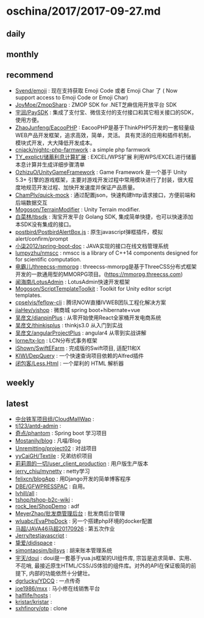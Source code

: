 # oschina/2017/2017-09-27.md



## daily



## monthly



## recommend

- [Svend/emoji](http://git.oschina.net/Svend/emoji) : 现在支持获取 Emoji Code 或者 Emoji Char 了 ( Now support access to Emoji Code or Emoji Char)
- [JoyMoe/ZmopSharp](http://git.oschina.net/JoyMoe/ZmopSharp) : ZMOP SDK for .NET芝麻信用开放平台 SDK
- [宇润/PaySDK](http://git.oschina.net/yurunsoft/PaySDK) : 集成了支付宝、微信支付的支付接口和其它相关接口的SDK，使用方便。
- [ZhaoJunfeng/EacooPHP](http://git.oschina.net/ZhaoJunfeng/EacooPHP) : EacooPHP是基于ThinkPHP5开发的一套轻量级WEB产品开发框架，追求高效，简单，灵活。 具有灵活的应用和插件机制，模块式开发，大大降低开发成本。
- [cnjack/nightc-php-farmwork](http://git.oschina.net/cnjack/nightc-php-farmwork) : a simple php farmwork
- [TY_explict/储蓄利息计算扩展](http://git.oschina.net/import_0/chuxulixijisuankuozhan) : EXCEL/WPS扩展 利用WPS/EXCEL进行储蓄本息计算并生成详细步骤清单
- [OzhizuO/UnityGameFramework](http://git.oschina.net/OcxnO/UnityGameFramework) : Game Framework 是一个基于 Unity 5.3+ 引擎的游戏框架，主要对游戏开发过程中常用模块进行了封装，很大程度地规范开发过程、加快开发速度并保证产品质量。
- [ChamPly/quick-mock](http://git.oschina.net/team_champly/quick-mock) : 通过配置json，快速构建http请求接口，方便前端和后端数据交互
- [Mogoson/TerrainModifier](http://git.oschina.net/Mogoson/TerrainModifier) : Unity Terrain modifier.
- [白菜林/tbsdk](http://git.oschina.net/lyhuilin/tbsdk) : 淘宝开发平台 Golang SDK, 集成简单快捷，也可以快速添加本SDK没有集成的接口。
- [postbird/PostbirdAlertBox.js](http://git.oschina.net/postbird/PostbirdAlertBox.js) : 原生javascript弹框插件，模拟 alert/confirm/prompt
- [小柒2012/spring-boot-doc](http://git.oschina.net/52itstyle/spring-boot-doc) : JAVA实现的接口在线文档管理系统
- [lumpyzhu/nmscc](http://git.oschina.net/lumpyzhu/nmscc) : nmscc is a library of C++14 components designed for for scientific computation.
- [电霸儿/threecss-mmorpg](http://git.oschina.net/dianbaer/threecss-mmorpg) : threecss-mmorpg是基于ThreeCSS分布式框架开发的一款通用型的MMORPG项目。(https://mmorpg.threecss.com)
- [闻海南/LotusAdmin](http://git.oschina.net/wenhainan/LotusAdmin) : LotusAdmin快速开发框架
- [Mogoson/ScriptTemplateToolkit](http://git.oschina.net/Mogoson/ScriptTemplateToolkit) : Toolkit for Unity editor script templates.
- [cpselvis/feflow-cli](http://git.oschina.net/cpselvis/feflow-cli) : 腾讯NOW直播IVWEB团队工程化解决方案
- [jiaHey/yjshop](http://git.oschina.net/jiaH/yjshop) : 微商城 spring boot+hibernate+vue
- [吴彦文/dianpinPlus](http://git.oschina.net/wuyanwen/dianpinPlus) : 从零开始使用React全家桶开发电商系统
- [吴彦文/thinkjsplus](http://git.oschina.net/wuyanwen/thinkjsplus) : thinkjs3.0 从入门到实战
- [吴彦文/angularProjectPlus](http://git.oschina.net/wuyanwen/angularProjectPlus) : angular4 从零到实战讲解
- [lorne/tx-lcn](http://git.oschina.net/wangliang1991/tx-lcn) : LCN分布式事务框架
- [iShown/SwiftEFarm](http://git.oschina.net/iShown/SwiftEFarm) : 完成版的Swift项目, 适配11和X
- [KIWI/DepQuery](http://git.oschina.net/MrWood/DepQuery) : 一个快速查询项目依赖的Alfred插件
- [闭包客/Less.Html](http://git.oschina.net/bibaoke/Less.Html) : 一个犀利的 HTML 解析器


## weekly



## latest

- [中台铁军项目组/CloudMallWap](http://git.oschina.net/outsourcingTeam/CloudMallWap) : 
- [tj123/antd-admin](http://git.oschina.net/tj123/antd-admin) : 
- [奇点/phantom](http://git.oschina.net/alexbob/phantom) : Spring boot 学习项目
- [Mostanily/blog](http://git.oschina.net/fanrenos/blog) : 凡喵/Blog
- [Unremitting/project02](http://git.oschina.net/cybzakk/project02) : 对战项目
- [yyCaiGH/Textile](http://git.oschina.net/cyy1222/Textile) : 兄弟纺织项目
- [莉莉周的一切/user_client_production](http://git.oschina.net/wong1989/user_client_production) : 用户版生产版本
- [jerry_chiu/mynetty](http://git.oschina.net/devjee/mynetty) : netty学习
- [felixcn/blogApp](http://git.oschina.net/felixcn/blogApp) : 用Django开发的简单博客程序
- [DBE/GFWPRESSPAC](http://git.oschina.net/DBE521/GEWPRESSPAC) : 自用。
- [lvhill/all](http://git.oschina.net/lvhill/all) : 
- [tshop/tshop-b2c-wiki](http://git.oschina.net/tshoping/tshop-b2c-wiki) : 
- [rock_lee/ShopDemo](http://git.oschina.net/rock_lee/ShopDemo) : adf
- [MeyerZhao/批发商管理后台](http://git.oschina.net/meyerzhao/Zent) : 批发商后台管理
- [wluabc/EvaPhpDock](http://git.oschina.net/wluabc/EvaPhpDock) : 另一个搭建php环境的docker配置
- [马超/JAVA46马超20170926](http://git.oschina.net/Ma_Chao./JAVA46MaChao20170926) : 第五次作业
- [Jerry/testjavascript](http://git.oschina.net/.sp/testjavascript) : 
- [挚爱/didispace](http://git.oschina.net/lutianqi/didispace) : 
- [simontaosim/billsys](http://git.oschina.net/simontaosim/billsys) : 胡来账本管理系统
- [宇天/doui](http://git.oschina.net/yutent/doui) : doui是一套基于yua.js框架的UI组件库, 宗旨是追求简单、实用、不花哨, 最接近原生HTML/CSS/JS体验的组件库。对外的API在保证极简的前提下, 内部的功能依然十分健壮。
- [dgrlucky/YDCQ](http://git.oschina.net/dgrlucky/YDCQ) : 一点传奇
- [joe1986/mxx](http://git.oschina.net/Joe1986/mxx) : 马小修在线销售平台
- [halflife/hosts](http://git.oschina.net/halflife/hosts) : 
- [kristar/kristar](http://git.oschina.net/kristar/kristar) : 
- [sxhfinory/otp](http://git.oschina.net/sxhfinory/otp) : clone